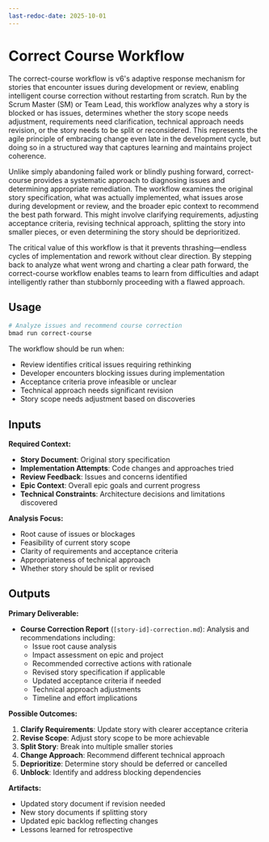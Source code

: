 ```yaml
---
last-redoc-date: 2025-10-01
---
```


# Correct Course Workflow

The correct-course workflow is v6's adaptive response mechanism for stories that encounter issues during development or review, enabling intelligent course correction without restarting from scratch. Run by the Scrum Master (SM) or Team Lead, this workflow analyzes why a story is blocked or has issues, determines whether the story scope needs adjustment, requirements need clarification, technical approach needs revision, or the story needs to be split or reconsidered. This represents the agile principle of embracing change even late in the development cycle, but doing so in a structured way that captures learning and maintains project coherence.

Unlike simply abandoning failed work or blindly pushing forward, correct-course provides a systematic approach to diagnosing issues and determining appropriate remediation. The workflow examines the original story specification, what was actually implemented, what issues arose during development or review, and the broader epic context to recommend the best path forward. This might involve clarifying requirements, adjusting acceptance criteria, revising technical approach, splitting the story into smaller pieces, or even determining the story should be deprioritized.

The critical value of this workflow is that it prevents thrashing—endless cycles of implementation and rework without clear direction. By stepping back to analyze what went wrong and charting a clear path forward, the correct-course workflow enables teams to learn from difficulties and adapt intelligently rather than stubbornly proceeding with a flawed approach.

## Usage

```bash
# Analyze issues and recommend course correction
bmad run correct-course
```

The workflow should be run when:

- Review identifies critical issues requiring rethinking
- Developer encounters blocking issues during implementation
- Acceptance criteria prove infeasible or unclear
- Technical approach needs significant revision
- Story scope needs adjustment based on discoveries

## Inputs

**Required Context:**

- **Story Document**: Original story specification
- **Implementation Attempts**: Code changes and approaches tried
- **Review Feedback**: Issues and concerns identified
- **Epic Context**: Overall epic goals and current progress
- **Technical Constraints**: Architecture decisions and limitations discovered

**Analysis Focus:**

- Root cause of issues or blockages
- Feasibility of current story scope
- Clarity of requirements and acceptance criteria
- Appropriateness of technical approach
- Whether story should be split or revised

## Outputs

**Primary Deliverable:**

- **Course Correction Report** (`[story-id]-correction.md`): Analysis and recommendations including:
  - Issue root cause analysis
  - Impact assessment on epic and project
  - Recommended corrective actions with rationale
  - Revised story specification if applicable
  - Updated acceptance criteria if needed
  - Technical approach adjustments
  - Timeline and effort implications

**Possible Outcomes:**

1. **Clarify Requirements**: Update story with clearer acceptance criteria
2. **Revise Scope**: Adjust story scope to be more achievable
3. **Split Story**: Break into multiple smaller stories
4. **Change Approach**: Recommend different technical approach
5. **Deprioritize**: Determine story should be deferred or cancelled
6. **Unblock**: Identify and address blocking dependencies

**Artifacts:**

- Updated story document if revision needed
- New story documents if splitting story
- Updated epic backlog reflecting changes
- Lessons learned for retrospective
